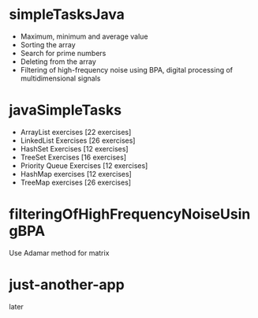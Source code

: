 # simpleTasksJava

- Maximum, minimum and average value
- Sorting the array
- Search for prime numbers
- Deleting from the array
- Filtering of high-frequency noise using BPA, digital processing of multidimensional signals


# javaSimpleTasks

- ArrayList exercises [22 exercises]
- LinkedList Exercises [26 exercises]
- HashSet Exercises [12 exercises]
- TreeSet Exercises [16 exercises]
- Priority Queue Exercises [12 exercises]
- HashMap exercises [12 exercises]
- TreeMap exercises [26 exercises]

# filteringOfHighFrequencyNoiseUsingBPA

Use Adamar method for matrix


# just-another-app
later
